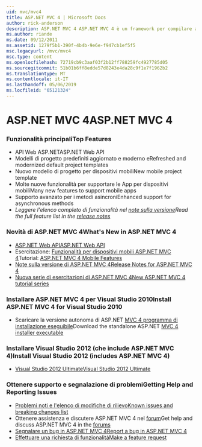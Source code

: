 ```yaml
---
uid: mvc/mvc4
title: ASP.NET MVC 4 | Microsoft Docs
author: rick-anderson
description: ASP.NET MVC 4 ASP.NET MVC 4 è un framework per compilare applicazioni scalabili, basati su standard web usando i modelli di progettazione consolidati e la potenza di AS....
ms.author: riande
ms.date: 09/12/2011
ms.assetid: 1279f5b1-390f-4b4b-9e6e-f947cb1ef5f5
msc.legacyurl: /mvc/mvc4
msc.type: content
ms.openlocfilehash: 72719cb9c3aaf03f2b12ff788259fc4927785d05
ms.sourcegitcommit: 51b01b6ff8edde57d8243e4da28c9f1e7f1962b2
ms.translationtype: MT
ms.contentlocale: it-IT
ms.lasthandoff: 05/06/2019
ms.locfileid: "65121324"
---
```

# <a name="aspnet-mvc-4"></a><span data-ttu-id="72ef4-103">ASP.NET MVC 4</span><span class="sxs-lookup"><span data-stu-id="72ef4-103">ASP.NET MVC 4</span></span>

### <a name="top-features"></a><span data-ttu-id="72ef4-104">Funzionalità principali</span><span class="sxs-lookup"><span data-stu-id="72ef4-104">Top Features</span></span>

- <span data-ttu-id="72ef4-105">API Web ASP.NET</span><span class="sxs-lookup"><span data-stu-id="72ef4-105">ASP.NET Web API</span></span>
- <span data-ttu-id="72ef4-106">Modelli di progetto predefiniti aggiornato e moderno e</span><span class="sxs-lookup"><span data-stu-id="72ef4-106">Refreshed and modernized default project templates</span></span>
- <span data-ttu-id="72ef4-107">Nuovo modello di progetto per dispositivi mobili</span><span class="sxs-lookup"><span data-stu-id="72ef4-107">New mobile project template</span></span>
- <span data-ttu-id="72ef4-108">Molte nuove funzionalità per supportare le App per dispositivi mobili</span><span class="sxs-lookup"><span data-stu-id="72ef4-108">Many new features to support mobile apps</span></span>
- <span data-ttu-id="72ef4-109">Supporto avanzato per i metodi asincroni</span><span class="sxs-lookup"><span data-stu-id="72ef4-109">Enhanced support for asynchronous methods</span></span>
- <span data-ttu-id="72ef4-110">*Leggere l'elenco completo di funzionalità nel [note sulla versione](../whitepapers/mvc4-release-notes.md)*</span><span class="sxs-lookup"><span data-stu-id="72ef4-110">*Read the full feature list in the [release notes](../whitepapers/mvc4-release-notes.md)*</span></span>

### <a name="whats-new-in-aspnet-mvc-4"></a><span data-ttu-id="72ef4-111">Novità di ASP.NET MVC 4</span><span class="sxs-lookup"><span data-stu-id="72ef4-111">What's New in ASP.NET MVC 4</span></span>

- [<span data-ttu-id="72ef4-112">ASP.NET Web API</span><span class="sxs-lookup"><span data-stu-id="72ef4-112">ASP.NET Web API</span></span>](../web-api/index.md)
- <span data-ttu-id="72ef4-113">Esercitazione: [Funzionalità per dispositivi mobili ASP.NET MVC 4](overview/older-versions/aspnet-mvc-4-mobile-features.md)</span><span class="sxs-lookup"><span data-stu-id="72ef4-113">Tutorial: [ASP.NET MVC 4 Mobile Features](overview/older-versions/aspnet-mvc-4-mobile-features.md)</span></span>
- [<span data-ttu-id="72ef4-114">Note sulla versione di ASP.NET MVC 4</span><span class="sxs-lookup"><span data-stu-id="72ef4-114">Release Notes for ASP.NET MVC 4</span></span>](../whitepapers/mvc4-release-notes.md)
- [<span data-ttu-id="72ef4-115">Nuova serie di esercitazioni di ASP.NET MVC 4</span><span class="sxs-lookup"><span data-stu-id="72ef4-115">New ASP.NET MVC 4 tutorial series</span></span>](overview/older-versions/getting-started-with-aspnet-mvc4/intro-to-aspnet-mvc-4.md)

### <a name="install-aspnet-mvc-4-for-visual-studio-2010"></a><span data-ttu-id="72ef4-116">Installare ASP.NET MVC 4 per Visual Studio 2010</span><span class="sxs-lookup"><span data-stu-id="72ef4-116">Install ASP.NET MVC 4 for Visual Studio 2010</span></span>

- <span data-ttu-id="72ef4-117">Scaricare la versione autonoma di ASP.NET [MVC 4 programma di installazione eseguibile](https://www.microsoft.com/download/details.aspx?id=30683)</span><span class="sxs-lookup"><span data-stu-id="72ef4-117">Download the standalone ASP.NET [MVC 4 installer executable](https://www.microsoft.com/download/details.aspx?id=30683)</span></span>

### <a name="install-visual-studio-2012-includes-aspnet-mvc-4"></a><span data-ttu-id="72ef4-118">Installare Visual Studio 2012 (che include ASP.NET MVC 4)</span><span class="sxs-lookup"><span data-stu-id="72ef4-118">Install Visual Studio 2012 (includes ASP.NET MVC 4)</span></span>

- [<span data-ttu-id="72ef4-119">Visual Studio 2012 Ultimate</span><span class="sxs-lookup"><span data-stu-id="72ef4-119">Visual Studio 2012 Ultimate</span></span>](https://go.microsoft.com/fwlink/?linkid=247148)

### <a name="getting-help-and-reporting-issues"></a><span data-ttu-id="72ef4-120">Ottenere supporto e segnalazione di problemi</span><span class="sxs-lookup"><span data-stu-id="72ef4-120">Getting Help and Reporting Issues</span></span>

- [<span data-ttu-id="72ef4-121">Problemi noti e l'elenco di modifiche di rilievo</span><span class="sxs-lookup"><span data-stu-id="72ef4-121">Known issues and breaking changes list</span></span>](../whitepapers/mvc4-release-notes.md#_Toc303253815)
- <span data-ttu-id="72ef4-122">Ottenere assistenza e discutere ASP.NET MVC 4 nel [forum](https://forums.asp.net/1146.aspx)</span><span class="sxs-lookup"><span data-stu-id="72ef4-122">Get help and discuss ASP.NET MVC 4 in the [forums](https://forums.asp.net/1146.aspx)</span></span>
- [<span data-ttu-id="72ef4-123">Segnalare un bug in ASP.NET MVC 4</span><span class="sxs-lookup"><span data-stu-id="72ef4-123">Report a bug in ASP.NET MVC 4</span></span>](https://github.com/aspnet/AspNetWebStack/issues)
- [<span data-ttu-id="72ef4-124">Effettuare una richiesta di funzionalità</span><span class="sxs-lookup"><span data-stu-id="72ef4-124">Make a feature request</span></span>](http://aspnet.uservoice.com/forums/41201-asp-net-mvc)
